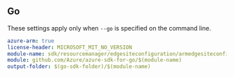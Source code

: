 ## Go

These settings apply only when `--go` is specified on the command line.

```yaml $(go) && $(track2)
azure-arm: true
license-header: MICROSOFT_MIT_NO_VERSION
module-name: sdk/resourcemanager/edgesiteconfiguration/armedgesiteconfiguration
module: github.com/Azure/azure-sdk-for-go/$(module-name)
output-folder: $(go-sdk-folder)/$(module-name)
```
